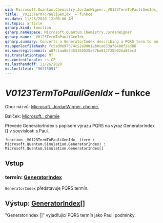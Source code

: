 ```yaml
---
uid: Microsoft.Quantum.Chemistry.JordanWigner._V0123TermToPauliGenIdx_
title: _V0123TermToPauliGenIdx_ – funkce
ms.date: 11/25/2020 12:00:00 AM
ms.topic: article
qsharp.kind: function
qsharp.namespace: Microsoft.Quantum.Chemistry.JordanWigner
qsharp.name: _V0123TermToPauliGenIdx_
qsharp.summary: Converts a GeneratorIndex describing a PQRS term to an expression 'GeneratorIndex[]' in terms of Paulis
ms.openlocfilehash: fc5ad0e97374c52a90012b0ce633af8488f3ad88
ms.sourcegitcommit: a87c1aa8e7453360025e47ba614f25b02ea84ec3
ms.translationtype: MT
ms.contentlocale: cs-CZ
ms.lasthandoff: 11/26/2020
ms.locfileid: "96215091"
---
```

# <a name="_v0123termtopauligenidx_-function"></a>_V0123TermToPauliGenIdx_ – funkce

Obor názvů: [Microsoft. JordanWigner. chemie.](xref:Microsoft.Quantum.Chemistry.JordanWigner)

Balíček: [Microsoft.. chemie](https://nuget.org/packages/Microsoft.Quantum.Chemistry)


Převede GeneratorIndex s popisem výrazu PQRS na výraz GeneratorIndex [] v souvislosti s Paul.

```qsharp
function _V0123TermToPauliGenIdx_ (term : Microsoft.Quantum.Simulation.GeneratorIndex) : Microsoft.Quantum.Simulation.GeneratorIndex[]
```


## <a name="input"></a>Vstup

### <a name="term--generatorindex"></a>termín: [GeneratorIndex](xref:Microsoft.Quantum.Simulation.GeneratorIndex)

`GeneratorIndex` představuje PQRS termín.



## <a name="output--generatorindex"></a>Výstup: [GeneratorIndex](xref:Microsoft.Quantum.Simulation.GeneratorIndex)[]

"GeneratorIndex []" vyjadřující PQRS termín jako Pauli podmínky.